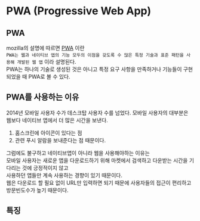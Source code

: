 # PWA (Progressive Web App)
## PWA
mozilla의 설명에 따르면 [PWA](https://developer.mozilla.org/ko/docs/Web/Progressive_web_apps/%EC%86%8C%EA%B0%9C) 이란 <br>
`PWA는 웹과 네이티브 앱의 기능 모두의 이점을 갖도록 수 많은 특정 기술과 표준 패턴을 사용해 개발된 웹 앱` 이라 설명된다.<br>
PWA는 하나의 기술로 생성된 것은 아니고 특정 요구 사항을 만족하거나 기능들이 구현되었을 때 PWA로 볼 수 있다.<br>

## PWA를 사용하는 이유
2014년 모바일 사용자 수가 데스크탑 사용자 수를 넘었다. 모바일 사용자의 대부분은 웹보다 네이티브 앱에서 더 많은 시간을 보낸다.<br>
1. 홈스크린에 아이콘이 있다는 점<br>
2. 관련 푸시 알람을 보내준다는 점 때문이다.<br>

그럼에도 불구하고 네이티브앱이 아니라 웹을 사용해야하는 이유는<br>
모바일 사용자는 새로운 앱을 다운로드하기 위해 마켓에서 검색하고 다운받는 시간을 기다리는 것에 긍정적이지 않고 <br>
사용하던 앱들만 계속 사용하는 경향이 있기 때문이다.<br>
웹은 다운로드 할 필요 없이 URL만 입력하면 되기 때문에 사용자들의 접근이 편리하고 방문빈도수가 높기 때문이다.<br>

## 특징
